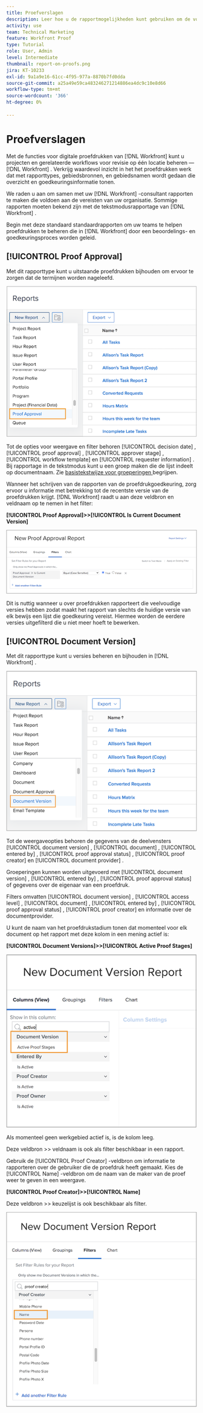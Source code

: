 ```yaml
---
title: Proefverslagen
description: Leer hoe u de rapportmogelijkheden kunt gebruiken om de voortgang van de proefdrukken te beheren.
activity: use
team: Technical Marketing
feature: Workfront Proof
type: Tutorial
role: User, Admin
level: Intermediate
thumbnail: report-on-proofs.png
jira: KT-10233
exl-id: 9a1a9e16-61cc-4f95-977a-8870b7fd0dda
source-git-commit: a25a49e59ca483246271214886ea4dc9c10e8d66
workflow-type: tm+mt
source-wordcount: '366'
ht-degree: 0%

---
```


# Proefverslagen

Met de functies voor digitale proefdrukken van [!DNL Workfront] kunt u projecten en gerelateerde workflows voor revisie op één locatie beheren — [!DNL Workfront] . Verkrijg waardevol inzicht in het het proefdrukken werk dat met rapporttypes, gebiedsbronnen, en gebiedsnamen wordt gedaan die overzicht en goedkeuringsinformatie tonen.

We raden u aan om samen met uw [!DNL Workfront] -consultant rapporten te maken die voldoen aan de vereisten van uw organisatie. Sommige rapporten moeten bekend zijn met de tekstmodusrapportage van [!DNL Workfront] .

Begin met deze standaard standaardrapporten om uw teams te helpen proefdrukken te beheren die in [!DNL Workfront] door een beoordelings- en goedkeuringsproces worden geleid.

## [!UICONTROL Proof Approval]

Met dit rapporttype kunt u uitstaande proefdrukken bijhouden om ervoor te zorgen dat de termijnen worden nageleefd.

![ Uitgezocht [!UICONTROL Proof Approval] van [!UICONTROL New Report] drop-down menu ](assets/proof-system-setups-proof-approval-report.png)

Tot de opties voor weergave en filter behoren [!UICONTROL decision date] , [!UICONTROL proof approval] , [!UICONTROL approver stage] , [!UICONTROL workflow template] en [!UICONTROL requester information] . Bij rapportage in de tekstmodus kunt u een groep maken die de lijst indeelt op documentnaam. Zie [ basistekstwijze voor groeperingen ](https://experienceleague.adobe.com/docs/workfront-learn/tutorials-workfront/reporting/intermediate-reporting/basic-text-mode-for-groupings.html?lang=nl-NL) begrijpen.

Wanneer het schrijven van de rapporten van de proefdrukgoedkeuring, zorg ervoor u informatie met betrekking tot de recentste versie van de proefdrukken krijgt. [!DNL Workfront] raadt u aan deze veldbron en veldnaam op te nemen in het filter:

**[!UICONTROL Proof Approval]>>[!UICONTROL Is Current Document Version]**

![ het lusje van Filters in rapportbouwer ](assets/proof-system-setups-proof-approval-report-is-current-version.png)

Dit is nuttig wanneer u over proefdrukken rapporteert die veelvoudige versies hebben zodat maakt het rapport van slechts de huidige versie van elk bewijs een lijst die goedkeuring vereist. Hiermee worden de eerdere versies uitgefilterd die u niet meer hoeft te bewerken.

## [!UICONTROL Document Version]

Met dit rapporttype kunt u versies beheren en bijhouden in [!DNL Workfront] .

![ Uitgezocht [!UICONTROL Document Version] van [!UICONTROL New Report] drop-down menu ](assets/proof-system-setups-document-version-report.png)

Tot de weergaveopties behoren de gegevens van de deelvensters [!UICONTROL document version] , [!UICONTROL document] , [!UICONTROL entered by] , [!UICONTROL proof approval status] , [!UICONTROL proof creator] en [!UICONTROL document provider] .

Groeperingen kunnen worden uitgevoerd met [!UICONTROL document version] , [!UICONTROL entered by] , [!UICONTROL proof approval status] of gegevens over de eigenaar van een proefdruk.

Filters omvatten [!UICONTROL document version] , [!UICONTROL access level] , [!UICONTROL document] , [!UICONTROL entered by] , [!UICONTROL proof approval status] , [!UICONTROL proof creator] en informatie over de documentprovider.

U kunt de naam van het proefdrukstadium tonen dat momenteel voor elk document op het rapport met deze kolom in een mening actief is:

**[!UICONTROL Document Versions]>>[!UICONTROL Active Proof Stages]**

![ het lusje van Filters in rapportbouwer ](assets/proof-system-setups-active-proof-stages.png)

Als momenteel geen werkgebied actief is, is de kolom leeg.

Deze veldbron >> veldnaam is ook als filter beschikbaar in een rapport.

Gebruik de [!UICONTROL Proof Creator] -veldbron om informatie te rapporteren over de gebruiker die de proefdruk heeft gemaakt. Kies de [!UICONTROL Name] -veldbron om de naam van de maker van de proef weer te geven in een weergave.

**[!UICONTROL Proof Creator]>>[!UICONTROL Name]**

Deze veldbron >> keuzelijst is ook beschikbaar als filter.

![ het lusje van Filters in rapportbouwer ](assets/proof-system-setups-proof-creator-name.png)

<!--
Learn More Icon
Learn how to create reports in [!DNL Workfront] with the Report Creation class.
Access to proofing functionality
-->
